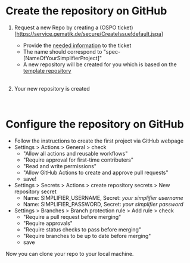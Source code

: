 # Create the repository on GitHub
1. Request a new Repo by creating a (OSPO ticket)[https://service.gematik.de/secure/CreateIssue!default.jspa]
    * Provide the [needed information](https://wiki.gematik.de/display/OSPO/GitHub+Berechtigungen#GitHubBerechtigungen-Anfordern) to the ticket
    * The name should correspond to "spec-[NameOfYourSimplifierProject]"
    * A new repository will be created for you which is based on the [template repository](https://github.com/gematik/spec-TemplateForSimplifierProjects)
    
    <br/>

2. Your new repository is created

    <br/>

# Configure the repository on GitHub
* Follow the instructions to create the first project via GitHub webpage 
* Settings > Actions > General > check 
    * "Allow all actions and reusable workflows" 
    * "Require approval for first-time contributers" 
    * "Read and write permissions" 
    * "Allow GitHub Actions to create and approve pull requests"
    * save!
* Settings > Secrets > Actions > create repository secrets > New repository secret
    * Name: SIMPLIFIER_USERNAME, Secret: *your simplifier username*
    * Name: SIMPLIFIER_PASSWORD, Secret: *your simplifier password* 
* Settings > Branches > Branch protection rule > Add rule > check 
    * "Require a pull request before merging" 
    * "Require approvals" 
    * "Require status checks to pass before merging" 
    * "Require branches to be up to date before merging"  
    * save 

Now you can clone your repo to your local machine.
    
<br/>



